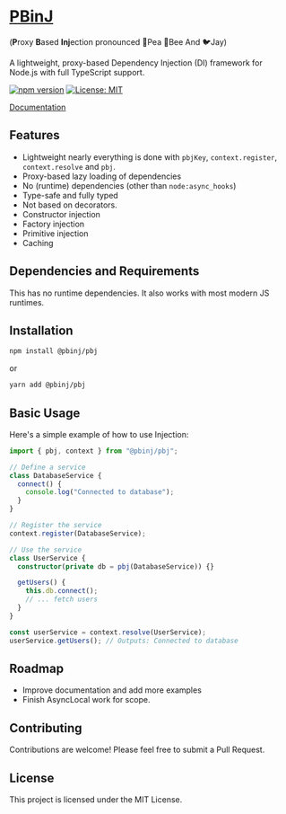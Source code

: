 # [PBinJ](https://github.com/pbinj/pbj)

(**P**roxy **B**ased **Inj**ection pronounced 🫛Pea 🐝Bee And 🐦Jay)

A lightweight, proxy-based Dependency Injection (DI) framework for Node.js with full TypeScript support.

[![npm version](https://badge.fury.io/js/@pbinj%2Fpbj.svg)](https://www.npmjs.com/package/@pbinj/pbj)
[![License: MIT](https://img.shields.io/badge/License-MIT-yellow.svg)](https://opensource.org/licenses/MIT)

[Documentation](https://pbinj.github.io/pbj)

## Features

- Lightweight nearly everything is done with `pbjKey`, `context.register`, `context.resolve` and `pbj`.
- Proxy-based lazy loading of dependencies
- No (runtime) dependencies (other than `node:async_hooks`)
- Type-safe and fully typed
- Not based on decorators.
- Constructor injection
- Factory injection
- Primitive injection
- Caching

## Dependencies and Requirements

This has no runtime dependencies. It also works with most modern JS runtimes.

## Installation

```bash
npm install @pbinj/pbj
```

or

```bash
yarn add @pbinj/pbj
```

## Basic Usage

Here's a simple example of how to use Injection:

```typescript
import { pbj, context } from "@pbinj/pbj";

// Define a service
class DatabaseService {
  connect() {
    console.log("Connected to database");
  }
}

// Register the service
context.register(DatabaseService);

// Use the service
class UserService {
  constructor(private db = pbj(DatabaseService)) {}

  getUsers() {
    this.db.connect();
    // ... fetch users
  }
}

const userService = context.resolve(UserService);
userService.getUsers(); // Outputs: Connected to database
```

## Roadmap

- Improve documentation and add more examples
- Finish AsyncLocal work for scope.

## Contributing

Contributions are welcome! Please feel free to submit a Pull Request.

## License

This project is licensed under the MIT License.
